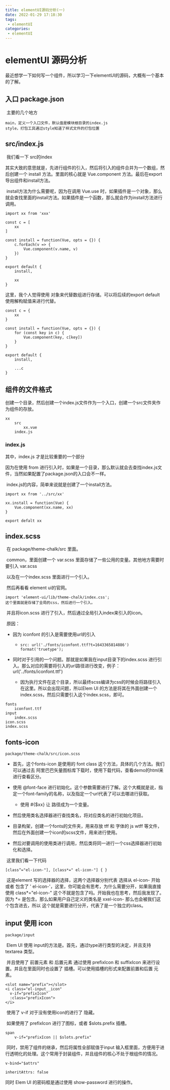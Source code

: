 ```yaml
---
title: elementUI源码分析(一)
date: 2022-01-29 17:18:30
tags:
 - elementUI
categories:
 - elementUI
---
```




# elementUI 源码分析

​	最近想学一下如何写一个组件，所以学习一下elementUI的源码，大概有一个基本的了解。



## 入口 package.json

​	主要的几个地方

```
main，定义一个入口文件，默认值是模块根目录的index.js
style，打包工具通过style知道了样式文件的打包位置
```



## src/index.js

​	我们看一下 src的index

​	其实大致的意思就是，先进行组件的引入，然后将引入的组件合并为一个数组，然后创建一个 install 方法。里面的核心就是 Vue.component 方法。最后在export 导出组件和install方法。

​	install方法为什么需要呢，因为在调用 Vue.use 时，如果插件是一个对象，那么就会查找里面的install方法。如果插件是一个函数，那么就会作为install方法进行调用。

```
import xx from 'xxx'

const c = [
	xx
]

const install = function(Vue, opts = {}) {
	c.forEach(v => {
		Vue.component(v.name, v)
	})
}

export default {
	install,
	
	xx
}
```

这里，我个人觉得使用 对象来代替数组进行存储。可以将后续的export default 使用解构赋值来进行代替。

```
const c = {
	xx
}

const install = function(Vue, opts = {}) {
	for (const key in c) {
		Vue.component(key, c[key])
	}
}

export default {
	install,
	
	...c
}
```



## 组件的文件格式

创建一个目录，然后创建一个index.js文件作为一个入口，创建一个src文件夹作为组件的存放。

```
xx
	src
		xx.vue
	index.js
```



### index.js 

其中，index.js 才是比较重要的一个部分

因为在使用 from 进行引入时，如果是一个目录，那么默认就会去查找index.js文件，当然如果配置了package.json的入口会不一样。

​	index.js的内容，简单来说就是创建了一个install方法。

```
import xx from '../src/xx'

xx.install = function(Vue) {
	Vue.component(xx.name, xx)
}

export defalt xx
```



## index.scss

​		在 package/theme-chalk/src 里面。

​		common，里面创建一个 var.scss 里面存储了一些公用的变量。其他地方需要时要引入 var.scss

​		以及在一个index.scss 里面进行一个引入。

​		然后再看看 element ui的官网。

```
import 'element-ui/lib/theme-chalk/index.css';
这个里面就是存储了全局的css，然后进行一个引入。
```

​		并且将icon.scss 进行了引入，然后通过全局引入index来引入的icon。

​		原因：

* 因为 iconfont 的引入是需要使用url的引入

  * ```
    src: url('./fonts/iconfont.ttf?t=1643365814886') format('truetype');
    ```

* 同时对于引用的一个问题。那就是如果我在input目录下的index.scss 进行引入。那么对应的需要将引入的url路径进行改变，例子：url('../fonts/iconfont.ttf')

  * 因为执行文件在这个目录，所以最终scss编译为css的时候会将路径引入在这里。所以会出现问题，所以Elem UI 的方法是将其在外面创建一个index.scss，然后只需要引入这个index.scss，即可。

```
fonts
	iconfont.ttf
input
	index.scss
icon.scss
index.scss
```







## fonts-icon

```
package/theme-chalk/src/icon.scss
```

* 首先，这个fonts-icon 是使用的 font class 这个方法，具体的几个方法。我们可以通过去 阿里巴巴矢量图标库下载时，使用下载代码，查看demo的html来进行查看区分。

* 使用 @font-face 进行初始化。这个参数需要进行了解。这个大概就是说，指定一个font-family的名称，以及指定一个url代表了可以去哪进行获取。
  * 使用 #{$xx} 让 路径成为一个变量。
* 然后使用类名选择器进行查找类名，将对应类名的进行初始化项目。
* 目录构架，创建一个fonts的文件夹，用来存放 tff 和 字体的 js wtff 等文件，然后在外面创建一个icon的scss文件，用来进行使用。
* 然后对要调用的使用类进行调用，然后类将同一进行一个css选择器进行初始化和选择。



​		这里我们看一下代码

```
[class^="el-icon-"], [class*=" el-icon-"] {	}
```

​		这是element 写的选择器的选择，这两个选择器分别代表 选择从 el-icon- 开始 或者 包含了 ' el-icon-'，这里，你可能会有思考，为什么需要分开，如果我直接使用 class*="el-icon-" 这个不就是包含了吗。开始我也在思考，然后我发现了。因为 *= 是包含。那么如果用户自己定义的类名是 xxel-icon- 那么也会被我们这个包含进去，所以 这个就是需要进行分开，代表了是一个独立的class。



## input 使用 icon

```
package/input
```

​		Elem UI 使用 input的方法是。首先，通过type进行类型的决定，并且支持 textarea 类型。

​		并且使用了 前置元素 和 后置元素 通过使用 prefixIcon 和 suffixIcon 来进行设置。并且在里面同时也设置了 插槽。可以使用插槽的形式来配置前置和后置 元素。

```
<slot name="prefix"></slot>
<i class="el-input__icon"
  v-if="prefixIcon"
  :class="prefixIcon">
</i>
```



​		使用了 v-if 对于没有使用icon的进行了 隐藏。

​		如果使用了 prefixIcon 进行了图标，或者 $slots.prefix 插槽。

```
span
	v-if="prefixIcon || $slots.prefix"
```



​		同时，禁用了组件的继承，然后将属性全部赋值于input 输入框里面，方便用于进行透明化的处理。这个常用于封装组件，并且组件的核心不处于根组件的情况。

```
v-bind="$attrs"

inheritAttrs: false
```



同时 Elem UI 的密码框是通过使用 show-password 进行的操作。













